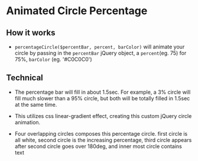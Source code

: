 # Animated Circle Percentage

## How it works

* ```percentageCircle($percentBar, percent, barColor)``` will animate your circle by passing in the ```percentBar``` jQuery object, a ```percent```(eg. 75) for 75%, ```barColor``` (eg. '#C0C0C0')

## Technical

* The percentage bar will fill in about 1.5sec. For example, a 3% circle will fill much slower than a 95% circle, but both will be totally filled in 1.5sec at the same time.

* This utilizes css linear-gradient effect, creating this custom jQuery circle animation.

* Four overlapping circles composes this percentage circle. first circle is all white, second circle is the increasing percentage, third circle appears after second circle goes over 180deg, and inner most circle contains text
